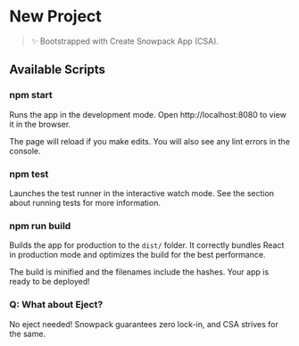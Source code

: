 # New Project

> ✨ Bootstrapped with Create Snowpack App (CSA).

## Available Scripts

### npm start

Runs the app in the development mode.
Open http://localhost:8080 to view it in the browser.

The page will reload if you make edits.
You will also see any lint errors in the console.

### npm test

Launches the test runner in the interactive watch mode.
See the section about running tests for more information.

### npm run build

Builds the app for production to the `dist/` folder.
It correctly bundles React in production mode and optimizes the build for the best performance.

The build is minified and the filenames include the hashes.
Your app is ready to be deployed!

### Q: What about Eject?

No eject needed! Snowpack guarantees zero lock-in, and CSA strives for the same.
